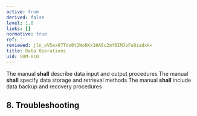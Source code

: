 ```yaml
---
active: true
derived: false
level: 1.0
links: []
normative: true
ref: ''
reviewed: jln_oV5ex07Tdo0t2WoNXx1HA6c2mf0IMJoFu8iadxk=
title: Data Operations
uid: SUM-010
---
```


The manual **shall** describe data input and output procedures
The manual **shall** specify data storage and retrieval methods
The manual **shall** include data backup and recovery procedures

## 8. Troubleshooting